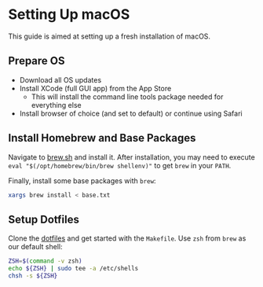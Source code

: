 # Setting Up macOS

This guide is aimed at setting up a fresh installation of macOS.

## Prepare OS

- Download all OS updates
- Install XCode (full GUI app) from the App Store
  - This will install the command line tools package needed for everything else
- Install browser of choice (and set to default) or continue using Safari

## Install Homebrew and Base Packages

Navigate to [brew.sh](https://brew.sh) and install it.
After installation, you may need to execute `eval "$(/opt/homebrew/bin/brew shellenv)"` to get `brew` in your `PATH`.

Finally, install some base packages with `brew`:

```sh
xargs brew install < base.txt
```

## Setup Dotfiles

Clone the [dotfiles](https://github.com/nickgerace/dotfiles) and get started with the `Makefile`.
Use `zsh` from `brew` as our default shell:

```sh
ZSH=$(command -v zsh)
echo ${ZSH} | sudo tee -a /etc/shells
chsh -s ${ZSH}
```
